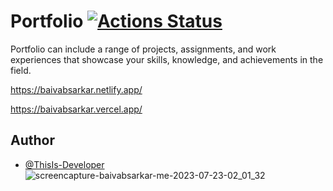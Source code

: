 # Portfolio [![Actions Status](https://github.com/cfgnunes/numerical-methods-python/workflows/build/badge.svg)](https://github.com/ThisIs-Developer/Portfolio)

Portfolio can include a range of projects, assignments, and work experiences that showcase your skills, knowledge, and achievements in the field. 

https://baivabsarkar.netlify.app/

https://baivabsarkar.vercel.app/
## Author

- [@ThisIs-Developer](https://github.com/ThisIs-Developer)
![screencapture-baivabsarkar-me-2023-07-23-02_01_32](https://github.com/ThisIs-Developer/Portfolio/assets/109382325/fa651374-cf69-4e2c-97ef-a93b8e0f28f0)
